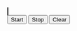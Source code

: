 <html lang="en">
<head>
<meta charset="UTF-8">
<meta name="viewport" content="width=device-width, initial-scale=1.0">
<title>Conway's Game of Life</title>
<style>
    canvas {
        border: 1px solid black;
    }
</style>
</head>
<body>
<canvas id="gameCanvas"></canvas>
<br>
<button onclick="start()">Start</button>
<button onclick="stop()">Stop</button>
<button onclick="clearGrid()">Clear</button>
<script>
 const myHeaders = new Headers();
myHeaders.append("cache-control", "max-age=120");
myHeaders.append("content-type", "application/json; charset=utf-8");
myHeaders.append("Authorization", "Bearer eyJ0eXAiOiJKV1QiLCJhbGciOiJIUzUxMiIsImtpZCI6IjI4YTMxOGY3LTAwMDAtYTFlYi03ZmExLTJjNzQzM2M2Y2NhNSJ9.eyJpc3MiOiJzdXBlcmNlbGwiLCJhdWQiOiJzdXBlcmNlbGw6Z2FtZWFwaSIsImp0aSI6ImZhNWNiNjk0LTQxNTUtNDljOS1iNWUxLTk3ZDFlNjc2ZDVjNSIsImlhdCI6MTcxNjU4MjM3Miwic3ViIjoiZGV2ZWxvcGVyL2U4MzAxMjJjLTkzZTMtYjFmYi00NTQ4LTA1ZjI3ZDQ3YTZiMSIsInNjb3BlcyI6WyJicmF3bHN0YXJzIl0sImxpbWl0cyI6W3sidGllciI6ImRldmVsb3Blci9zaWx2ZXIiLCJ0eXBlIjoidGhyb3R0bGluZyJ9LHsiY2lkcnMiOlsiMTQ2LjcwLjE3NC42NyJdLCJ0eXBlIjoiY2xpZW50In1dfQ.yZzeG-mra89lXH-jX2Mt7Hz6RXtwun5muc3ol3BsWRvLGUW2CuPfV0lQS992mxYeYMUEU38Dpe08c4YGdCae3A");
myHeaders.append("Access-Control-Allow-Origin", "*")

const requestOptions = {
  method: "GET",
  headers: myHeaders,
  redirect: "follow"


};

fetch("https://api.brawlstars.com/v1/players/%238Q29VUJJP/battlelog", requestOptions)
  .then((response) => response.text())
  .then((result) => console.log(result))
  .catch((error) => console.error(error));
</script>
</body>
</html>
